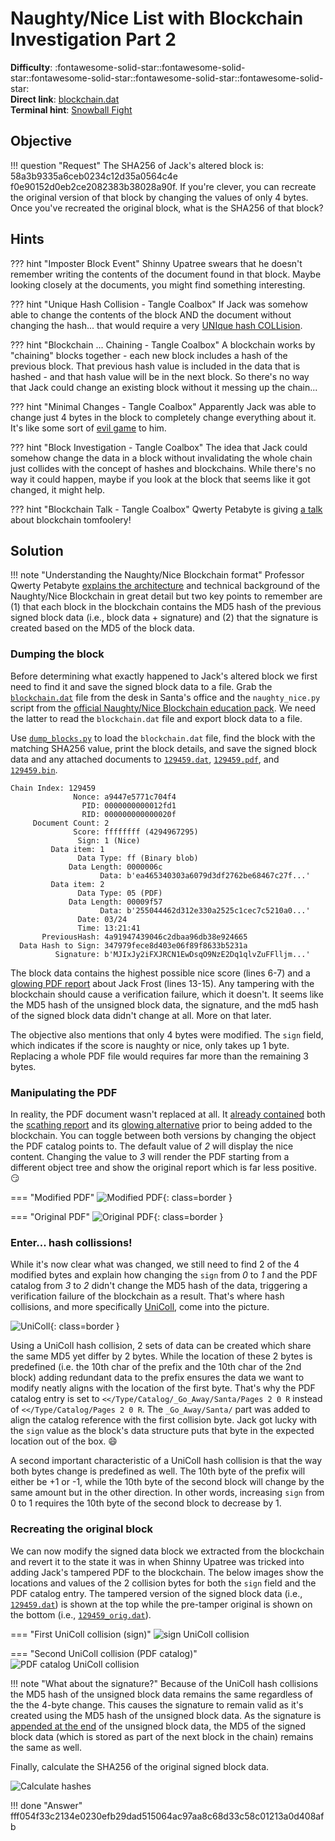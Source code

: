 # Naughty/Nice List with Blockchain Investigation Part 2

**Difficulty**: :fontawesome-solid-star::fontawesome-solid-star::fontawesome-solid-star::fontawesome-solid-star::fontawesome-solid-star:<br/>
**Direct link**: [blockchain.dat](../artifacts/objectives/o11a/blockchain.dat)<br/>
**Terminal hint**: [Snowball Fight](../hints/h11a.md)


## Objective

!!! question "Request"
    The SHA256 of Jack's altered block is: 58a3b9335a6ceb0234c12d35a0564c4e f0e90152d0eb2ce2082383b38028a90f. If you're clever, you can recreate the original version of that block by changing the values of only 4 bytes. Once you've recreated the original block, what is the SHA256 of that block?


## Hints

??? hint "Imposter Block Event"
    Shinny Upatree swears that he doesn't remember writing the contents of the document found in that block. Maybe looking closely at the documents, you might find something interesting.

??? hint "Unique Hash Collision - Tangle Coalbox"
    If Jack was somehow able to change the contents of the block AND the document without changing the hash... that would require a very [UNIque hash COLLision](https://github.com/cr-marcstevens/hashclash).

??? hint "Blockchain ... Chaining - Tangle Coalbox"
    A blockchain works by "chaining" blocks together - each new block includes a hash of the previous block. That previous hash value is included in the data that is hashed - and that hash value will be in the next block. So there's no way that Jack could change an existing block without it messing up the chain...

??? hint "Minimal Changes - Tangle Coalbox"
    Apparently Jack was able to change just 4 bytes in the block to completely change everything about it. It's like some sort of [evil game](https://speakerdeck.com/ange/colltris) to him.

??? hint "Block Investigation - Tangle Coalbox"
    The idea that Jack could somehow change the data in a block without invalidating the whole chain just collides with the concept of hashes and blockchains. While there's no way it could happen, maybe if you look at the block that seems like it got changed, it might help.

??? hint "Blockchain Talk - Tangle Coalbox"
    Qwerty Petabyte is giving [a talk](https://www.youtube.com/watch?v=7rLMl88p-ec) about blockchain tomfoolery!


## Solution

!!! note "Understanding the Naughty/Nice Blockchain format"
    Professor Qwerty Petabyte [explains the architecture](https://www.youtube.com/watch?v=7rLMl88p-ec) and technical background of the Naughty/Nice Blockchain in great detail but two key points to remember are (1) that each block in the blockchain contains the MD5 hash of the previous signed block data (i.e., block data + signature) and (2) that the signature is created based on the MD5 of the block data.


### Dumping the block

Before determining what exactly happened to Jack's altered block we first need to find it and save the signed block data to a file. Grab the [`blockchain.dat`](https://download.holidayhackchallenge.com/2020/blockchain.dat) file from the desk in Santa's office and the `naughty_nice.py` script from the [official Naughty/Nice Blockchain education pack](https://download.holidayhackchallenge.com/2020/OfficialNaughtyNiceBlockchainEducationPack.zip). We need the latter to read the `blockchain.dat` file and export block data to a file.

Use [`dump_blocks.py`](../tools/objectives/o11b/dump_block.py) to load the `blockchain.dat` file, find the block with the matching SHA256 value, print the block details, and save the signed block data and any attached documents to [`129459.dat`](../artifacts/objectives/o11b/129459.dat), [`129459.pdf`](../artifacts/objectives/o11b/129459.pdf), and [`129459.bin`](../artifacts/objectives/o11b/129459.bin).

```text linenums="1" hl_lines="6-7 13-15"
Chain Index: 129459
              Nonce: a9447e5771c704f4
                PID: 0000000000012fd1
                RID: 000000000000020f
     Document Count: 2
              Score: ffffffff (4294967295)
               Sign: 1 (Nice)
         Data item: 1
               Data Type: ff (Binary blob)
             Data Length: 0000006c
                    Data: b'ea465340303a6079d3df2762be68467c27f...'
         Data item: 2
               Data Type: 05 (PDF)
             Data Length: 00009f57
                    Data: b'255044462d312e330a2525c1cec7c5210a0...'
               Date: 03/24
               Time: 13:21:41
       PreviousHash: 4a91947439046c2dbaa96db38e924665
  Data Hash to Sign: 347979fece8d403e06f89f8633b5231a
          Signature: b'MJIxJy2iFXJRCN1EwDsqO9NzE2Dq1qlvZuFFlljm...'
```

The block data contains the highest possible nice score (lines 6-7) and a [glowing PDF report](../artifacts/objectives/o11b/129459.pdf) about Jack Frost (lines 13-15). Any tampering with the blockchain should cause a verification failure, which it doesn't. It seems like the MD5 hash of the unsigned block data, the signature, and the md5 hash of the signed block data didn't change at all. More on that later.

The objective also mentions that only 4 bytes were modified. The `sign` field, which indicates if the score is naughty or nice, only takes up 1 byte. Replacing a whole PDF file would requires far more than the remaining 3 bytes.


### Manipulating the PDF

In reality, the PDF document wasn't replaced at all. It [already contained](https://github.com/corkami/collisions#pdf) both the [scathing report](../artifacts/objectives/o11b/129459_orig.pdf) and its [glowing alternative](../artifacts/objectives/o11b/129459.pdf) prior to being added to the blockchain. You can toggle between both versions by changing the object the PDF catalog points to. The default value of *2* will display the nice content. Changing the value to *3* will render the PDF starting from a different object tree and show the original report which is far less positive. :smirk:

=== "Modified PDF"
    ![Modified PDF](../img/objectives/o11b/pdf_modified.png){: class=border }

=== "Original PDF"
    ![Original PDF](../img/objectives/o11b/pdf_original.png){: class=border }


### Enter... hash collissions!

While it's now clear what was changed, we still need to find 2 of the 4 modified bytes and explain how changing the `sign` from *0* to *1* and the PDF catalog from *3* to *2* didn't change the MD5 hash of the data, triggering a verification failure of the blockchain as a result. That's where hash collisions, and more specifically [UniColl](https://speakerdeck.com/ange/colltris?slide=101), come into the picture.

![UniColl](../img/objectives/o11b/unicoll_slide.png){: class=border }

Using a UniColl hash collision, 2 sets of data can be created which share the same MD5 yet differ by 2 bytes. While the location of these 2 bytes is predefined (i.e. the 10th char of the prefix and the 10th char of the 2nd block) adding redundant data to the prefix ensures the data we want to modify neatly aligns with the location of the first byte. That's why the PDF catalog entry is set to `<</Type/Catalog/_Go_Away/Santa/Pages 2 0 R` instead of `<</Type/Catalog/Pages 2 0 R`. The `_Go_Away/Santa/` part was added to align the catalog reference with the first collision byte. Jack got lucky with the `sign` value as the block's data structure puts that byte in the expected location out of the box. :smile:

A second important characteristic of a UniColl hash collision is that the way both bytes change is predefined as well. The 10th byte of the prefix will either be +1 or -1, while the 10th byte of the second block will change by the same amount but in the other direction. In other words, increasing `sign` from 0 to 1 requires the 10th byte of the second block to decrease by 1.


### Recreating the original block

We can now modify the signed data block we extracted from the blockchain and revert it to the state it was in when Shinny Upatree was tricked into adding Jack's tampered PDF to the blockchain. The below images show the locations and values of the 2 collision bytes for both the `sign` field and the PDF catalog entry. The tampered version of the signed block data (i.e., [`129459.dat`](../artifacts/objectives/o11b/129459.dat)) is shown at the top while the pre-tamper original is shown on the bottom (i.e., [`129459_orig.dat`](../artifacts/objectives/o11b/129459_orig.dat)).

=== "First UniColl collision (sign)"
    ![sign UniColl collision](../img/objectives/o11b/unicoll_sign.png)

=== "Second UniColl collision (PDF catalog)"
    ![PDF catalog UniColl collision](../img/objectives/o11b/unicoll_pdf.png)

!!! note "What about the signature?"
    Because of the UniColl hash collisions the MD5 hash of the unsigned block data remains the same regardless of the the 4-byte change. This causes the signature to remain valid as it's created using the MD5 hash of the unsigned block data. As the signature is [appended at the end](https://speakerdeck.com/ange/colltris?slide=79) of the unsigned block data, the MD5 of the signed block data (which is stored as part of the next block in the chain) remains the same as well.

Finally, calculate the SHA256 of the original signed block data.

![Calculate hashes](../img/objectives/o11b/hashes.png)

!!! done "Answer"
    fff054f33c2134e0230efb29dad515064ac97aa8c68d33c58c01213a0d408afb
